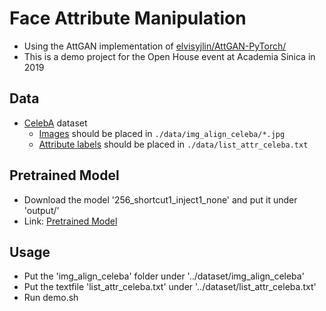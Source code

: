 # Face Attribute Manipulation

- Using the AttGAN implementation of [elvisyjlin/AttGAN-PyTorch/](https://github.com/elvisyjlin/AttGAN-PyTorch/)
- This is a demo project for the Open House event at Academia Sinica in 2019


## Data
* [CelebA](http://mmlab.ie.cuhk.edu.hk/projects/CelebA.html) dataset
  * [Images](https://www.dropbox.com/sh/8oqt9vytwxb3s4r/AADSNUu0bseoCKuxuI5ZeTl1a/Img?dl=0&preview=img_align_celeba.zip) should be placed in `./data/img_align_celeba/*.jpg`
  * [Attribute labels](https://www.dropbox.com/sh/8oqt9vytwxb3s4r/AAA8YmAHNNU6BEfWMPMfM6r9a/Anno?dl=0&preview=list_attr_celeba.txt) should be placed in `./data/list_attr_celeba.txt`
    
## Pretrained Model
* Download the model '256_shortcut1_inject1_none' and put it under 'output/'
* Link: [Pretrained Model](https://drive.google.com/drive/folders/1_E5YCb4XOTZpt6KBwBzSaJdofoqPViN8) 

## Usage
* Put the 'img_align_celeba' folder under '../dataset/img_align_celeba'
* Put the textfile 'list_attr_celeba.txt' under '../dataset/list_attr_celeba.txt'
* Run demo.sh
